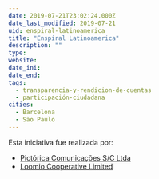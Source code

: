 ```yaml
---
date: 2019-07-21T23:02:24.000Z
date_last_modified: 2019-07-21
uid: enspiral-latinoamerica
title: "Enspiral Latinoamerica"
description: ""
type: 
website: 
date_ini: 
date_end: 
tags:
  - transparencia-y-rendicion-de-cuentas
  - participación-ciudadana
cities: 
  - Barcelona
  - São Paulo
---
```


Esta iniciativa fue realizada por:

- [Pictórica Comunicações S/C Ltda](/i/pictorica-comunicacoes-s-c-ltda.html)
- [Loomio Cooperative Limited](/i/loomio-cooperative-limited.html)
